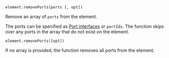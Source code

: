 <pre class="docs-method-signature"><code>element.removePorts(ports [, opt])</code></pre>

Remove an array of `ports` from the element.

The ports can be specified as [Port interfaces](#portinterface) or `portIds`. The function skips over any ports in the array that do not exist on the element.

<pre class="docs-method-signature"><code>element.removePorts([opt])</code></pre>

If no array is provided, the function removes all ports from the element.
